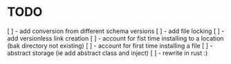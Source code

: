 # TODO
[ ] - add conversion from different schema versions
[ ] - add file locking
[ ] - add versionless link creation
[ ] - account for fist time installing to a location (bak directory not existing)
[ ] - account for first time installing a file
[ ] - abstract storage (ie add abstract class and inject)
[ ] - rewrite in rust :)
